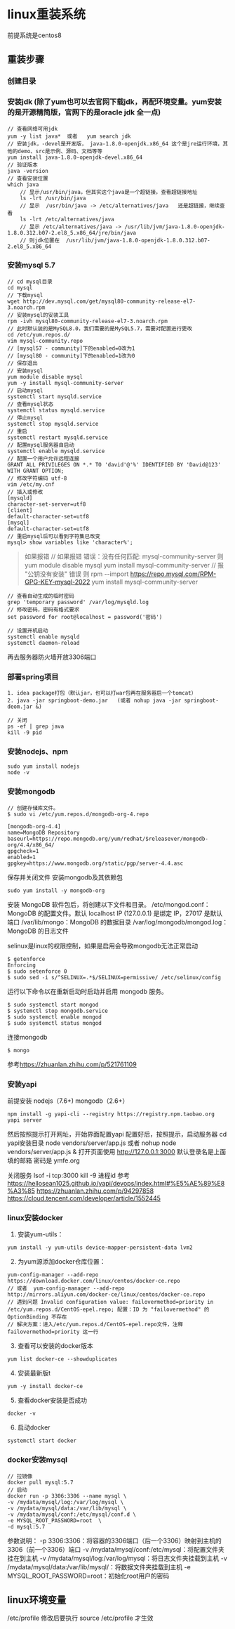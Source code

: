 # linux重装系统
前提系统是centos8


## 重装步骤
### 创建目录
### 安装jdk (除了yum也可以去官网下载jdk，再配环境变量。yum安装的是开源精简版，官网下的是oracle jdk 全一点)
```
// 查看网络可用jdk
yum -y list java*  或者   yum search jdk
// 安装jdk，-devel是开发版， java-1.8.0-openjdk.x86_64 这个是jre运行环境，其他的demo、src是示例、源码、文档等等
yum install java-1.8.0-openjdk-devel.x86_64
// 验证版本
java -version
// 查看安装位置 
which java  
    // 显示/usr/bin/java，但其实这个java是一个超链接。查看超链接地址
    ls -lrt /usr/bin/java
    // 显示  /usr/bin/java -> /etc/alternatives/java   还是超链接，继续查看
    ls -lrt /etc/alternatives/java
    // 显示 /etc/alternatives/java -> /usr/lib/jvm/java-1.8.0-openjdk-1.8.0.312.b07-2.el8_5.x86_64/jre/bin/java
    // 则jdk位置在  /usr/lib/jvm/java-1.8.0-openjdk-1.8.0.312.b07-2.el8_5.x86_64
```
### 安装mysql 5.7
```
// cd mysql目录
cd mysql
// 下载mysql
wget http://dev.mysql.com/get/mysql80-community-release-el7-3.noarch.rpm
// 安装mysql的安装工具
rpm -ivh mysql80-community-release-el7-3.noarch.rpm
// 此时默认装的是MySQL8.0，我们需要的是MySQL5.7，需要对配置进行更改
cd /etc/yum.repos.d/
vim mysql-community.repo
// [mysql57 - community]下的enabled=0改为1
// [mysql80 - community]下的enabled=1改为0
// 保存退出
// 安装mysql
yum module disable mysql
yum -y install mysql-community-server
// 启动mysql
systemctl start mysqld.service
// 查看mysql状态
systemctl status mysqld.service
// 停止mysql
systemctl stop mysqld.service
// 重启
systemctl restart mysqld.service
// 配置mysql服务器自启动
systemctl enable mysqld.service
// 配置一个用户允许远程连接
GRANT ALL PRIVILEGES ON *.* TO 'david'@'%' IDENTIFIED BY 'David@123' WITH GRANT OPTION;
// 修改字符编码 utf-8
vim /etc/my.cnf
// 插入或修改
[mysqld]
character-set-server=utf8
[client]
default-character-set=utf8
[mysql]
default-character-set=utf8
// 重启mysql后可以看到字符集已改变
mysql> show variables like 'character%';
```
> 如果报错
// 如果报错  错误：没有任何匹配: mysql-community-server 则
yum module disable mysql
yum install mysql-community-server
// 报 "公钥没有安装" 错误  则
rpm --import https://repo.mysql.com/RPM-GPG-KEY-mysql-2022
yum install mysql-community-server

```
// 查看自动生成的临时密码
grep 'temporary password' /var/log/mysqld.log
// 修改密码，密码有格式要求
set password for root@localhost = password('密码')

// 设置开机启动
systemctl enable mysqld
systemctl daemon-reload

```

再去服务器防火墙开放3306端口

### 部署spring项目
```
1. idea package打包（默认jar，也可以打war包再在服务器启一个tomcat）
2. java -jar springboot-demo.jar   (或者 nohup java -jar springboot-deom.jar &)

// 关闭
ps -ef | grep java
kill -9 pid
```

### 安装nodejs、npm
```
sudo yum install nodejs
node -v
```

### 安装mongodb
```
// 创建存储库文件。
$ sudo vi /etc/yum.repos.d/mongodb-org-4.repo

[mongodb-org-4.4]
name=MongoDB Repository
baseurl=https://repo.mongodb.org/yum/redhat/$releasever/mongodb-org/4.4/x86_64/
gpgcheck=1
enabled=1
gpgkey=https://www.mongodb.org/static/pgp/server-4.4.asc
```
保存并关闭文件
安装mongodb及其依赖包
```
sudo yum install -y mongodb-org
```
安装 MongoDB 软件包后，将创建以下文件和目录。
/etc/mongod.conf：MongoDB 的配置文件。默认 localhost IP (127.0.0.1) 是绑定 IP，27017 是默认端口
/var/lib/mongo：MongoDB 的数据目录
/var/log/mongodb/mongod.log：MongoDB 的日志文件

selinux是linux的权限控制，如果是启用会导致mongodb无法正常启动
```
$ getenforce
Enforcing
$ sudo setenforce 0
$ sudo sed -i s/^SELINUX=.*$/SELINUX=permissive/ /etc/selinux/config
```

运行以下命令以在重新启动时启动并启用 mongodb 服务。
```
$ sudo systemctl start mongod
$ systemctl stop mongodb.service
$ sudo systemctl enable mongod
$ sudo systemctl status mongod
```

连接mongodb
```
$ mongo
```

参考<https://zhuanlan.zhihu.com/p/521761109>

### 安装yapi
前提安装
   nodejs（7.6+)
   mongodb（2.6+）
   
```
npm install -g yapi-cli --registry https://registry.npm.taobao.org
yapi server
```
然后按照提示打开网址，开始界面配置yapi
配置好后，按照提示，启动服务器
cd yapi安装目录
node vendors/server/app.js
或者 nohup node vendors/server/app.js &
打开页面使用
http://127.0.0.1:3000
默认登录名是上面填的邮箱
密码是 ymfe.org

关闭服务
lsof -i tcp:3000
kill -9 进程id
参考
<https://hellosean1025.github.io/yapi/devops/index.html#%E5%AE%89%E8%A3%85>
<https://zhuanlan.zhihu.com/p/94297858>
<https://cloud.tencent.com/developer/article/1552445>

### linux安装docker 
   
1. 安装yum-utils：
```
yum install -y yum-utils device-mapper-persistent-data lvm2
```
2. 为yum源添加docker仓库位置：
```
yum-config-manager --add-repo https://download.docker.com/linux/centos/docker-ce.repo
// 或者  yum-config-manager --add-repo http://mirrors.aliyun.com/docker-ce/linux/centos/docker-ce.repo
// 遇到问题 Invalid configuration value: failovermethod=priority in /etc/yum.repos.d/CentOS-epel.repo; 配置：ID 为 "failovermethod" 的 OptionBinding 不存在
// 解决方案：进入/etc/yum.repos.d/CentOS-epel.repo文件，注释 failovermethod=priority 这一行
```
3. 查看可以安装的docker版本
```
yum list docker-ce --showduplicates
```
4. 安装最新版t
```
yum -y install docker-ce
```
5. 查看docker安装是否成功 
```
docker -v
```
6. 启动docker
```
systemctl start docker
```

### docker安装mysql
```
// 拉镜像
docker pull mysql:5.7
// 启动
docker run -p 3306:3306 --name mysql \
-v /mydata/mysql/log:/var/log/mysql \
-v /mydata/mysql/data:/var/lib/mysql \
-v /mydata/mysql/conf:/etc/mysql/conf.d \
-e MYSQL_ROOT_PASSWORD=root  \
-d mysql:5.7
```
参数说明：
-p 3306:3306：将容器的3306端口（后一个3306）映射到主机的3306（前一个3306）端口
-v /mydata/mysql/conf:/etc/mysql：将配置文件夹挂在到主机
-v /mydata/mysql/log:/var/log/mysql：将日志文件夹挂载到主机
-v /mydata/mysql/data:/var/lib/mysql/：将数据文件夹挂载到主机
-e MYSQL_ROOT_PASSWORD=root：初始化root用户的密码



## linux环境变量
/etc/profile
修改后要执行 source /etc/profile 才生效